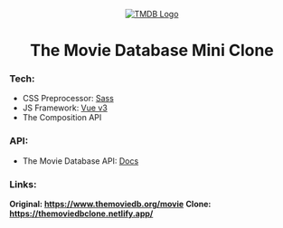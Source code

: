 <p align="center">
  <a href="https://themoviedbclone.netlify.app/" target="_blank" rel="noopener noreferrer">
    <img src="https://i.ibb.co/ZmjY5PS/moviedb.png" alt="TMDB Logo">
  </a>
</p>

<h1 align="center">The Movie Database Mini Clone</h1>

### Tech:

- CSS Preprocessor: [Sass](https://sass-lang.com/)
- JS Framework: [Vue v3](https://v3.vuejs.org/)
- The Composition API

### API:

- The Movie Database API: [Docs](https://www.themoviedb.org/documentation/api)

### Links:

**Original: https://www.themoviedb.org/movie**
**Clone: https://themoviedbclone.netlify.app/**
